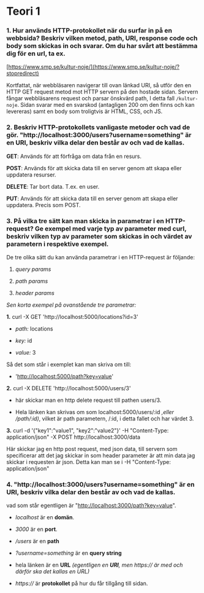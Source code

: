 ﻿# Teori 1

###  1. Hur används HTTP-protokollet när du surfar in på en webbsida? Beskriv vilken metod, path, URI, response code och body som skickas in och svarar. Om du har svårt att bestämma dig för en url, ta ex.

[https://www.smp.se/kultur-noje/](https://www.smp.se/kultur-noje/?stopredirect)

Kortfattat, när webbläsaren navigerar till ovan länkad URI, så utför den en HTTP GET request metod mot HTTP servern på den hostade sidan. Servern fångar webbläsarens request och parsar önskvärd path, I detta fall `/kultur-noje`. Sidan svarar med en svarskod (antagligen 200 om den finns och kan levereras) samt en body som troligtvis är HTML, CSS, och JS.

### 2. Beskriv HTTP-protokollets vanligaste metoder och vad de gör. "http://localhost:3000/users?username=something" är en URI, beskriv vilka delar den består av och vad de kallas.

**GET**: Används för att förfråga om data från en resurs.

**POST**: Används för att skicka data till en server genom att skapa eller uppdatera resurser.

**DELETE**: Tar bort data. T.ex. en user.

**PUT**: Används för att skicka data till en server genom att skapa eller uppdatera. Precis som POST.

### 3. På vilka tre sätt kan man skicka in parametrar i en HTTP-request? Ge exempel med varje typ av parameter med curl, beskriv vilken typ av parameter som skickas in och värdet av parametern i respektive exempel.

De tre olika sätt du kan använda parametrar i en HTTP-request är följande:

1.  *query params*
    
2.  *path params*
    
3.  *header params*

*Sen korta exempel på ovanstående tre parametrar:*

**1.**  curl -X GET 'http://localhost:5000/locations?id=3'
    

-   *path:* locations
    
-   *key:* id
    
-   *value:* 3
    
Så det som står i exemplet kan man skriva om till:

-   '[http://localhost:5000/path?key=value](http://localhost:5000/path?key=value)'
    
**2.**  curl -X DELETE 'http://localhost:5000/users/3'

-   här skickar man en http delete request till pathen users/3.
    
-   Hela länken kan skrivas om som localhost:5000/users/:id *,eller /path/:id)*, vilket är path parametern, /:id, i detta fallet och har värdet 3.
     

**3.**  curl -d '{"key1":"value1", "key2":"value2"}' -H "Content-Type: application/json" -X POST http://localhost:3000/data

Här skickar jag en http post request, med json data, till servern som specificerar att det jag skickar in som header parameter är att min data jag skickar i requesten är json. Detta kan man se i -H "Content-Type: application/json"

### 4. "http://localhost:3000/users?username=something" är en URI, beskriv vilka delar den består av och vad de kallas.

vad som står egentligen är "[http://localhost:3000/path?key=value](http://localhost:3000/path?key=value)".

-   *localhost* är en **domän**.
    
-   *3000* är en **port**.
    
-   */users* är en **path**
    
-   *?username=something* är en **query string**
    
-   hela länken är en **URL** *(egentligen en **URI**, men https:// är med och därför ska det kallas en URL)*
    
-   *https://* är **protokollet** på hur du får tillgång till sidan.


